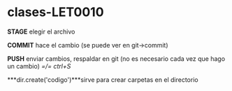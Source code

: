 # clases-LET0010

**STAGE** elegir el archivo

**COMMIT** hace el cambio (se puede ver en git-\>commit)

**PUSH** enviar cambios, respaldar en git (no es necesario cada vez que hago un cambio) *=/= ctrl+S*

***dir.create('codigo')***sirve para crear carpetas en el directorio

